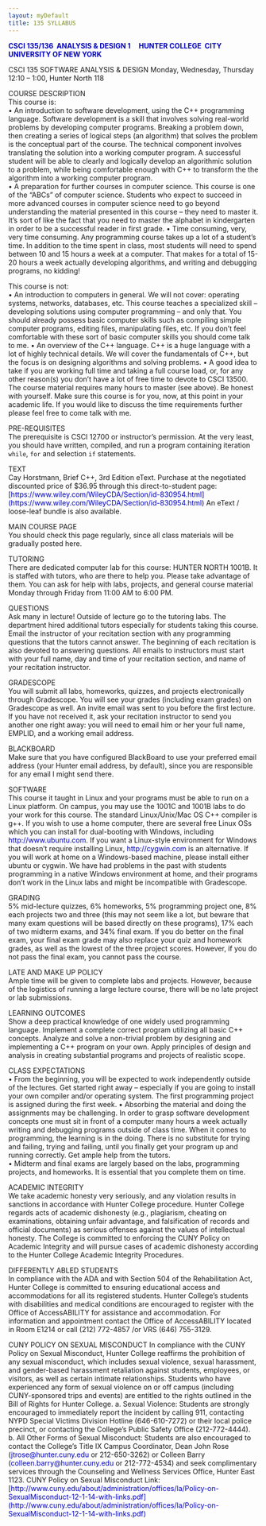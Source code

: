 ```yaml
---
layout: myDefault 
title: 135 SYLLABUS  
---
```

<style>  
table {
    border-collapse: collapse;
}
table, td, th {
    text-align: left;
    padding: 5px;
    border: 1px solid #dee1e4;
}
tr:nth-child(even) {background-color: #fafafa;}
tr:nth-child(odd) {background-color: #ffffff;}
hr.style-six {
    border: 0;
    height: 0;
    border-top: 1px solid rgba(0, 0, 0, 0.1);
    border-bottom: 1px solid rgba(255, 255, 255, 0.3);
}
a:link {
    text-decoration: none;
    color: #0000BF;
}
a:visited {
    text-decoration: none;
    color: #0000BF;
}
a:hover {
    text-decoration: none;
    color: #0000FF;
}
a:active {
    text-decoration: none;
    color: #00007F;
}
</style>
**[CSCI 135/136&nbsp; ANALYSIS & DESIGN 1 &nbsp; &nbsp; HUNTER COLLEGE&nbsp; CITY UNIVERSITY OF NEW YORK](2019_spring.html)**  
  
CSCI 135 SOFTWARE ANALYSIS & DESIGN
Monday, Wednesday, Thursday 12:10 – 1:00, Hunter North 118  

COURSE DESCRIPTION  
This course is:  
• An introduction to software development, using the C++ programming language. Software development is a skill that involves solving real-world problems by developing computer programs.  Breaking a problem down, then creating a series of logical steps (an algorithm) that solves the problem is the conceptual part of the course. The technical component involves translating the solution into a working computer program. A successful student will be able to clearly and logically develop an algorithmic solution to a problem, while being comfortable enough with C++ to transform the the algorithm into a working computer program.  
• A preparation for further courses in computer science. This course is one of the “ABCs” of computer science. Students who expect to succeed in more advanced courses in computer science need to go beyond understanding the material presented in this course – they need to master it. It’s sort of like the fact that you need to master the alphabet in kindergarten in order to be a successful reader in first grade.
• Time consuming, very, very time consuming. Any programming course takes up a lot of a student’s time. In addition to the time spent in class, most students will need to spend between 10 and 15 hours a week at a computer. That makes for a total of 15-20 hours a week actually developing algorithms, and writing and debugging programs, no kidding!

This course is not:  
• An introduction to computers in general. We will not cover: operating systems, networks, databases, etc. This course teaches a specialized skill – developing solutions using computer programming – and only that. You should already possess basic computer skills such as compiling simple computer programs, editing files, manipulating files, etc. If you don’t feel comfortable with these sort of basic computer skills you should come talk to me.
• An overview of the C++ language. C++ is a huge language with a lot of highly technical details. We will cover the fundamentals of C++, but the focus is on designing algorithms and solving problems.
• A good idea to take if you are working full time and taking a full course load, or, for any other reason(s) you don’t have a lot of free time to devote to CSCI 13500. The course material requires many hours to master (see above). Be honest with yourself. Make sure this course is for you, now, at this point in your academic life. If you would like to discuss the time requirements further please feel free to come talk with me.

PRE-REQUISITES  
The prerequisite is CSCI 12700 or instructor’s permission. At the very least, you should have written, compiled, and run a program containing iteration `while`, `for` and selection `if` statements. 

TEXT  
Cay Horstmann, Brief C++, 3rd Edition eText. Purchase at the negotiated discounted price of $36.95 through this direct-to-student page:  [https://www.wiley.com/WileyCDA/Section/id-830954.html](https://www.wiley.com/WileyCDA/Section/id-830954.html) An eText / loose-leaf bundle is also available.  

MAIN COURSE PAGE  
You should check this page regularly, since all class materials will be gradually posted here. 

TUTORING  
There are dedicated computer lab for this course: HUNTER NORTH 1001B. It is staffed with tutors, who are there to help you. Please take advantage of them. You can ask for help with labs, projects, and general course material Monday through Friday from 11:00 AM to 6:00 PM.

QUESTIONS  
Ask many in lecture! Outside of lecture go to the tutoring labs. The department hired additional tutors especially for students taking this course. Email the instructor of your recitation section with any programming questions that the tutors cannot answer. The beginning of each recitation is also devoted to answering questions. All emails to instructors must start with your full name, day and time of your recitation section, and name of your recitation instructor. 

GRADESCOPE  
You will submit all labs, homeworks, quizzes, and projects electronically through Gradescope. You will see your grades (including exam grades) on Gradescope as well. An invite email was sent to you before the first lecture. If you have not received it, ask your recitation instructor to send you another one right away: you will need to email him or her your full name, EMPLID, and a working email address. 

BLACKBOARD  
Make sure that you have configured BlackBoard to use your preferred email address (your Hunter email address, by default), since you are responsible for any email I might send there.  

SOFTWARE  
This course it taught in Linux and your programs must be able to run on a Linux platform. On campus, you may use the 1001C and 1001B labs to do your work for this course. The standard Linux/Unix/Mac OS C++ compiler is g++. If you wish to use a home computer, there are several free Linux OSs which you can install for dual-booting with Windows, including http://www.ubuntu.com. If you want a Linux-style environment for Windows that doesn’t require installing Linux, http://cygwin.com is an alternative. If you will work at home on a Windows-based machine, please install either ubuntu or cygwin. We have had problems in the past with students programming in a native Windows environment at home, and their programs don’t work in the Linux labs and might be incompatible with Gradescope.

GRADING  
5% mid-lecture quizzes, 6% homeworks, 5% programming project one, 8% each projects two and three (this may not seem like a lot, but beware that many exam questions will be based directly on these programs), 17% each of two midterm exams, and 34% final exam.  If you do better on the final exam, your final exam grade may also replace your quiz and homework grades, as well as the lowest of the three project scores.  However, if you do not pass the final exam, you cannot pass the course.  

LATE AND MAKE UP POLICY  
Ample time will be given to complete labs and projects.  However, because of the logistics of running a large lecture course, there will be no late project or lab submissions. 

LEARNING OUTCOMES  
Show a deep practical knowledge of one widely used programming language.
Implement a complete correct program utilizing all basic C++ concepts.
Analyze and solve a non-trivial problem by designing and implementing a C++ program on your own. 
Apply principles of design and analysis in creating substantial programs and projects of realistic scope. 

CLASS EXPECTATIONS  
• From the beginning, you will be expected to work independently outside of the lectures. Get started right away – especially if you are going to install your own compiler and/or operating system. The first programming project is assigned during the first week.
• Absorbing the material and doing the assignments may be challenging. In order to grasp software development concepts one must sit in front of a computer many hours a week actually writing and debugging programs outside of class time. When it comes to programming, the learning is in the doing. There is no substitute for trying and failing, trying and failing, until you finally get your program up and running correctly.  Get ample help from the tutors.  
• Midterm and final exams are largely based on the labs, programming projects, and homeworks. It is essential that you complete them on time. 

ACADEMIC INTEGRITY  
We take academic honesty very seriously, and any violation results in sanctions in accordance with Hunter College procedure. Hunter College regards acts of academic dishonesty (e.g., plagiarism, cheating on examinations, obtaining unfair advantage, and falsification of records and official documents) as serious offenses against the values of intellectual honesty. The College is committed to enforcing the CUNY Policy on Academic Integrity and will pursue cases of academic dishonesty according to the Hunter College Academic Integrity Procedures. 

DIFFERENTLY ABLED STUDENTS  
In compliance with the ADA and with Section 504 of the Rehabilitation Act, Hunter College is committed to ensuring educational access and accommodations for all its registered students. Hunter College’s students with disabilities and medical conditions are encouraged to register with the Office of AccessABILITY for assistance and accommodation. For information and appointment contact the Office of AccessABILITY located in Room E1214 or call (212) 772-4857 /or VRS (646) 755-3129.

CUNY POLICY ON SEXUAL MISCONDUCT 
In compliance with the CUNY Policy on Sexual Misconduct, Hunter College reaffirms the prohibition of any sexual misconduct, which includes sexual violence, sexual harassment, and gender-based harassment retaliation against students, employees, or visitors, as well as certain intimate relationships. Students who have experienced any form of sexual violence on or off campus (including CUNY-sponsored trips and events) are entitled to the rights outlined in the Bill of Rights for Hunter College.
a. Sexual Violence: Students are strongly encouraged to immediately report the incident by calling 911, contacting NYPD Special Victims Division Hotline (646-610-7272) or their local police precinct, or contacting the College’s Public Safety Office (212-772-4444).
b. All Other Forms of Sexual Misconduct: Students are also encouraged to contact the College’s Title IX Campus Coordinator, Dean John Rose (jtrose@hunter.cuny.edu or 212-650-3262) or Colleen Barry (colleen.barry@hunter.cuny.edu or 212-772-4534) and seek complimentary services through the Counseling and Wellness Services Office, Hunter East 1123. CUNY Policy on Sexual Misconduct Link: [http://www.cuny.edu/about/administration/offices/la/Policy-on-SexualMisconduct-12-1-14-with-links.pdf](http://www.cuny.edu/about/administration/offices/la/Policy-on-SexualMisconduct-12-1-14-with-links.pdf)  
